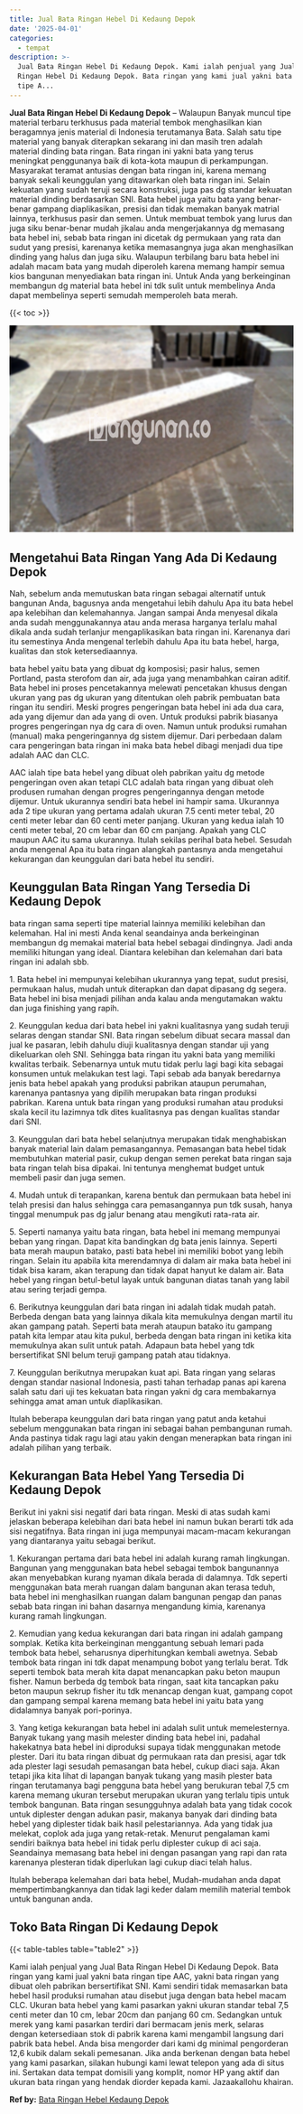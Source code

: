 ```yaml
---
title: Jual Bata Ringan Hebel Di Kedaung Depok
date: '2025-04-01'
categories:
  - tempat
description: >-
  Jual Bata Ringan Hebel Di Kedaung Depok. Kami ialah penjual yang Jual Bata
  Ringan Hebel Di Kedaung Depok. Bata ringan yang kami jual yakni bata ringan
  tipe A...
---
```


**Jual Bata Ringan Hebel Di Kedaung Depok** – Walaupun Banyak muncul tipe material terbaru terkhusus pada material tembok menghasilkan kian beragamnya jenis material di Indonesia terutamanya Bata. Salah satu tipe material yang banyak diterapkan sekarang ini dan masih tren adalah material dinding bata ringan. Bata ringan ini yakni bata yang terus meningkat penggunanya baik di kota-kota maupun di perkampungan. Masyarakat teramat antusias dengan bata ringan ini, karena memang banyak sekali keunggulan yang ditawarkan oleh bata ringan ini. Selain kekuatan yang sudah teruji secara konstruksi, juga pas dg standar kekuatan material dinding berdasarkan SNI. Bata hebel juga yaitu bata yang benar-benar gampang diaplikasikan, presisi dan tidak memakan banyak matrial lainnya, terkhusus pasir dan semen. Untuk membuat tembok yang lurus dan juga siku benar-benar mudah jikalau anda mengerjakannya dg memasang bata hebel ini, sebab bata ringan ini dicetak dg permukaan yang rata dan sudut yang presisi, karenanya ketika memasangnya juga akan menghasilkan dinding yang halus dan juga siku. Walaupun terbilang baru bata hebel ini adalah macam bata yang mudah diperoleh karena memang hampir semua kios bangunan menyediakan bata ringan ini. Untuk Anda yang berkeinginan membangun dg material bata hebel ini tdk sulit untuk membelinya Anda dapat membelinya seperti semudah memperoleh bata merah.

{{< toc >}}

![Jual Bata Ringan Hebel Di Kedaung Depok](/images/jual-hebel-murah-01.png)

## Mengetahui Bata Ringan Yang Ada Di Kedaung Depok

Nah, sebelum anda memutuskan bata ringan sebagai alternatif untuk bangunan Anda, bagusnya anda mengetahui lebih dahulu Apa itu bata hebel apa kelebihan dan kelemahannya. Jangan sampai Anda menyesal dikala anda sudah menggunakannya atau anda merasa harganya terlalu mahal dikala anda sudah terlanjur mengaplikasikan bata ringan ini. Karenanya dari itu semestinya Anda mengenal terlebih dahulu Apa itu bata hebel, harga, kualitas dan stok ketersediaannya.

bata hebel yaitu bata yang dibuat dg komposisi; pasir halus, semen Portland, pasta sterofom dan air, ada juga yang menambahkan cairan aditif. Bata hebel ini proses pencetakannya melewati pencetakan khusus dengan ukuran yang pas dg ukuran yang ditentukan oleh pabrik pembuatan bata ringan itu sendiri. Meski progres pengeringan bata hebel ini ada dua cara, ada yang dijemur dan ada yang di oven. Untuk produksi pabrik biasanya progres pengeringan nya dg cara di oven. Namun untuk produksi rumahan (manual) maka pengeringannya dg sistem dijemur. Dari perbedaan dalam cara pengeringan bata ringan ini maka bata hebel dibagi menjadi dua tipe adalah AAC dan CLC.

AAC ialah tipe bata hebel yang dibuat oleh pabrikan yaitu dg metode pengeringan oven akan tetapi CLC adalah bata ringan yang dibuat oleh produsen rumahan dengan progres pengeringannya dengan metode dijemur. Untuk ukurannya sendiri bata hebel ini hampir sama. Ukurannya ada 2 tipe ukuran yang pertama adalah ukuran 7.5 centi meter tebal, 20 centi meter lebar dan 60 centi meter panjang. Ukuran yang kedua ialah 10 centi meter tebal, 20 cm lebar dan 60 cm panjang. Apakah yang CLC maupun AAC itu sama ukurannya. Itulah sekilas perihal bata hebel. Sesudah anda mengenal Apa itu bata ringan alangkah pantasnya anda mengetahui kekurangan dan keunggulan dari bata hebel itu sendiri.

## Keunggulan Bata Ringan Yang Tersedia Di Kedaung Depok

bata ringan sama seperti tipe material lainnya memiliki kelebihan dan kelemahan. Hal ini mesti Anda kenal seandainya anda berkeinginan membangun dg memakai material bata hebel sebagai dindingnya. Jadi anda memiliki hitungan yang ideal. Diantara kelebihan dan kelemahan dari bata ringan ini adalah sbb.

1\. Bata hebel ini mempunyai kelebihan ukurannya yang tepat, sudut presisi, permukaan halus, mudah untuk diterapkan dan dapat dipasang dg segera. Bata hebel ini bisa menjadi pilihan anda kalau anda mengutamakan waktu dan juga finishing yang rapih.

2\. Keunggulan kedua dari bata hebel ini yakni kualitasnya yang sudah teruji selaras dengan standar SNI. Bata ringan sebelum dibuat secara massal dan jual ke pasaran, lebih dahulu diuji kualitasnya dengan standar uji yang dikeluarkan oleh SNI. Sehingga bata ringan itu yakni bata yang memiliki kwalitas terbaik. Sebenarnya untuk mutu tidak perlu lagi bagi kita sebagai konsumen untuk melakukan test lagi. Tapi sebab ada banyak beredarnya jenis bata hebel apakah yang produksi pabrikan ataupun perumahan, karenanya pantasnya yang dipilih merupakan bata ringan produksi pabrikan. Karena untuk bata ringan yang produksi rumahan atau produksi skala kecil itu lazimnya tdk dites kualitasnya pas dengan kualitas standar dari SNI.

3\. Keunggulan dari bata hebel selanjutnya merupakan tidak menghabiskan banyak material lain dalam pemasangannya. Pemasangan bata hebel tidak membutuhkan material pasir, cukup dengan semen perekat bata ringan saja bata ringan telah bisa dipakai. Ini tentunya menghemat budget untuk membeli pasir dan juga semen.

4\. Mudah untuk di terapankan, karena bentuk dan permukaan bata hebel ini telah presisi dan halus sehingga cara pemasangannya pun tdk susah, hanya tinggal menumpuk pas dg jalur benang atau mengikuti rata-rata air.

5\. Seperti namanya yaitu bata ringan, bata hebel ini memang mempunyai beban yang ringan. Dapat kita bandingkan dg bata jenis lainnya. Seperti bata merah maupun batako, pasti bata hebel ini memiliki bobot yang lebih ringan. Selain itu apabila kita merendamnya di dalam air maka bata hebel ini tidak bisa karam, akan terapung dan tidak dapat hanyut ke dalam air. Bata hebel yang ringan betul-betul layak untuk bangunan diatas tanah yang labil atau sering terjadi gempa.

6\. Berikutnya keunggulan dari bata ringan ini adalah tidak mudah patah. Berbeda dengan bata yang lainnya dikala kita memukulnya dengan martil itu akan gampang patah. Seperti bata merah ataupun batako itu gampang patah kita lempar atau kita pukul, berbeda dengan bata ringan ini ketika kita memukulnya akan sulit untuk patah. Adapaun bata hebel yang tdk bersertifikat SNI belum teruji gampang patah atau tidaknya.

7\. Keunggulan berikutnya merupakan kuat api. Bata ringan yang selaras dengan standar nasional Indonesia, pasti tahan terhadap panas api karena salah satu dari uji tes kekuatan bata ringan yakni dg cara membakarnya sehingga amat aman untuk diaplikasikan.

Itulah beberapa keunggulan dari bata ringan yang patut anda ketahui sebelum menggunakan bata ringan ini sebagai bahan pembangunan rumah. Anda pastinya tidak ragu lagi atau yakin dengan menerapkan bata ringan ini adalah pilihan yang terbaik.

## Kekurangan Bata Hebel Yang Tersedia Di Kedaung Depok

Berikut ini yakni sisi negatif dari bata ringan. Meski di atas sudah kami jelaskan beberapa kelebihan dari bata hebel ini namun bukan berarti tdk ada sisi negatifnya. Bata ringan ini juga mempunyai macam-macam kekurangan yang diantaranya yaitu sebagai berikut.

1\. Kekurangan pertama dari bata hebel ini adalah kurang ramah lingkungan. Bangunan yang menggunakan bata hebel sebagai tembok bangunannya akan menyebabkan kurang nyaman dikala berada di dalamnya. Tdk seperti menggunakan bata merah ruangan dalam bangunan akan terasa teduh, bata hebel ini menghasilkan ruangan dalam bangunan pengap dan panas sebab bata ringan ini bahan dasarnya mengandung kimia, karenanya kurang ramah lingkungan.

2\. Kemudian yang kedua kekurangan dari bata ringan ini adalah gampang somplak. Ketika kita berkeinginan menggantung sebuah lemari pada tembok bata hebel, seharusnya diperhitungkan kembali awetnya. Sebab tembok bata ringan ini tdk dapat menampung bobot yang terlalu berat. Tdk seperti tembok bata merah kita dapat menancapkan paku beton maupun fisher. Namun berbeda dg tembok bata ringan, saat kita tancapkan paku beton maupun sekrup fisher itu tdk menancap dengan kuat, gampang copot dan gampang sempal karena memang bata hebel ini yaitu bata yang didalamnya banyak pori-porinya.

3\. Yang ketiga kekurangan bata hebel ini adalah sulit untuk memelesternya. Banyak tukang yang masih melester dinding bata hebel ini, padahal hakekatnya bata hebel ini diproduksi supaya tidak menggunakan metode plester. Dari itu bata ringan dibuat dg permukaan rata dan presisi, agar tdk ada plester lagi sesudah pemasangan bata hebel, cukup diaci saja. Akan tetapi jika kita lihat di lapangan banyak tukang yang masih plester bata ringan terutamanya bagi pengguna bata hebel yang berukuran tebal 7,5 cm karena memang ukuran tersebut merupakan ukuran yang terlalu tipis untuk tembok bangunan. Bata ringan sesungguhnya adalah bata yang tidak cocok untuk diplester dengan adukan pasir, makanya banyak dari dinding bata hebel yang diplester tidak baik hasil pelestariannya. Ada yang tidak jua melekat, coplok ada juga yang retak-retak. Menurut pengalaman kami sendiri baiknya bata hebel ini tidak perlu diplester cukup di aci saja. Seandainya memasang bata hebel ini dengan pasangan yang rapi dan rata karenanya plesteran tidak diperlukan lagi cukup diaci telah halus.

Itulah beberapa kelemahan dari bata hebel, Mudah-mudahan anda dapat mempertimbangkannya dan tidak lagi keder dalam memilih material tembok untuk bangunan anda.

## Toko Bata Ringan Di Kedaung Depok

{{< table-tables table="table2" >}}

Kami ialah penjual yang Jual Bata Ringan Hebel Di Kedaung Depok. Bata ringan yang kami jual yakni bata ringan tipe AAC, yakni bata ringan yang dibuat oleh pabrikan bersertifikat SNI. Kami sendiri tidak memasarkan bata hebel hasil produksi rumahan atau disebut juga dengan bata hebel macam CLC. Ukuran bata hebel yang kami pasarkan yakni ukuran standar tebal 7,5 centi meter dan 10 cm, lebar 20cm dan panjang 60 cm. Sedangkan untuk merek yang kami pasarkan terdiri dari bermacam jenis merk, selaras dengan ketersediaan stok di pabrik karena kami mengambil langsung dari pabrik bata hebel. Anda bisa mengorder dari kami dg minimal pengorderan 12,6 kubik dalam sekali pemesanan. Jika anda berkenan dengan bata hebel yang kami pasarkan, silakan hubungi kami lewat telepon yang ada di situs ini. Sertakan data tempat domisili yang komplit, nomor HP yang aktif dan ukuran bata ringan yang hendak diorder kepada kami. Jazaakallohu khairan.

**Ref by:** [Bata Ringan Hebel Kedaung Depok](https://id.wikipedia.org/wiki/Bata)
